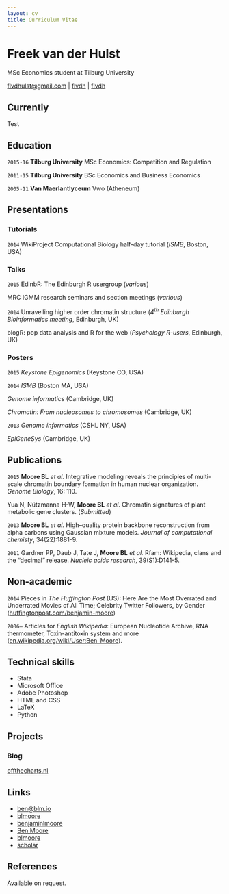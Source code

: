 ```yaml
---
layout: cv
title: Curriculum Vitae
---
```

# Freek van der Hulst
MSc Economics student at Tilburg University

<div id="webaddress">
<a href="flvdhulst@gmail.com">flvdhulst@gmail.com</a>
|
<i class="fa fa-github"></i> <a href="http://github.com/flvdh">flvdh</a>
|
<i class="fa fa-github"></i> <a href="http://github.com/flvdh">flvdh</a>
</div>


## Currently

Test

## Education

`2015-16`
__Tilburg University__ MSc Economics: Competition and Regulation

`2011-15`
__Tilburg University__ BSc Economics and Business Economics 

`2005-11`
__Van Maerlantlyceum__ Vwo (Atheneum)

## Presentations

### Tutorials

`2014`
WikiProject Computational Biology half-day tutorial (_ISMB_, Boston, USA)

### Talks

`2015`
EdinbR: The Edinburgh R usergroup (_various_)

MRC IGMM research seminars and section meetings (_various_)

`2014`
Unravelling higher order chromatin structure (_4<sup>th</sup> Edinburgh Bioinformatics meeting_, Edinburgh, UK)

blogR: pop data analysis and R for the web (_Psychology R-users_, Edinburgh, UK)

<!-- Digital Economies 2014 conference (London, UK; declined) -->

### Posters

`2015`
_Keystone Epigenomics_ (Keystone CO, USA)

`2014`
_ISMB_ (Boston MA, USA)

_Genome informatics_ (Cambridge, UK)

_Chromatin: From nucleosomes to chromosomes_ (Cambridge, UK)

`2013`
_Genome informatics_ (CSHL NY, USA)

_EpiGeneSys_ (Cambridge, UK)


## Publications

<!-- ### Journals -->

`2015`
__Moore BL__ _et al._ Integrative modeling reveals the principles of multi-scale chromatin boundary formation in human nuclear organization. _Genome Biology_, 16: 110.

Yua N, Nützmanna H-W, __Moore BL__ _et al._ Chromatin signatures of plant metabolic gene clusters. (_Submitted_)

`2013`
__Moore BL__ _et al._ High–quality protein backbone reconstruction from alpha carbons using Gaussian mixture models. _Journal of computational chemisty_, 34(22):1881-9.

`2011`
Gardner PP, Daub J, Tate J, __Moore BL__ _et al._ Rfam: Wikipedia, clans and the “decimal” release. _Nucleic acids research_, 39(S1):D141-5.

## Non-academic

`2014` Pieces in _The Huffington Post_ (US): Here Are the Most Overrated and Underrated Movies of All Time; Celebrity Twitter Followers, by Gender ([huffingtonpost.com/benjamin-moore](http://www.huffingtonpost.com/benjamin-moore/))

`2006–` Articles for _English Wikipedia_: European Nucleotide Archive, RNA thermometer, Toxin-antitoxin system and more ([en.wikipedia.org/wiki/User:Ben_Moore](https://en.wikipedia.org/wiki/User:Ben_Moore)).

## Technical skills

* Stata
* Microsoft Office
* Adobe Photoshop
* HTML and CSS
* LaTeX
* Python

## Projects

### Blog

[offthecharts.nl](http://offthecharts.nl) 

## Links

* <i class="fa fa-envelope"></i> <a href="mailto:ben@blm.io">ben@blm.io</a><br />
* <i class="fa fa-github"></i> <a href="http://github.com/blmoore">blmoore</a><br />
*  <i class="fa fa-twitter"></i> <a href="http://twitter.com/benjaminlmoore">benjaminlmoore</a><br />
*  <i class="fa fa-wikipedia"></i> <a href="https://en.wikipedia.org/wiki/User:Ben_Moore">Ben Moore</a><br />
*  <i class="fa fa-stack-overflow"></i> <a href="http://stackoverflow.com/users/1274516/blmoore">blmoore</a>
* <i class="fa fa-google"></i> <a href="http://scholar.google.com/citations?user=YMxsGpsAAAAJ">scholar</a>

## References

Available on request.

<!-- ### Footer

Last updated: May 2013 -->
